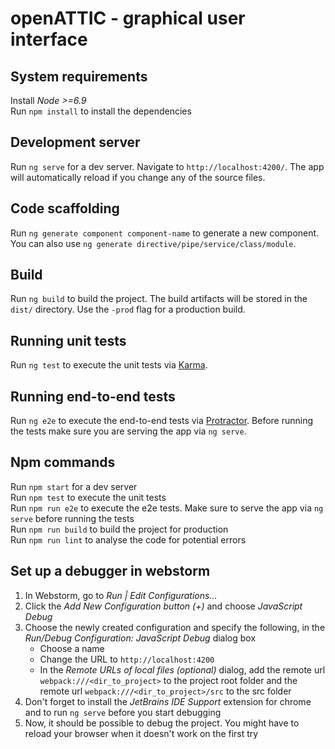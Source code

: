 # openATTIC - graphical user interface

## System requirements
Install _Node >=6.9_<br>
Run `npm install` to install the dependencies

## Development server
Run `ng serve` for a dev server. Navigate to `http://localhost:4200/`. The app will automatically reload if you change any of the source files.

## Code scaffolding
Run `ng generate component component-name` to generate a new component. You can also use `ng generate directive/pipe/service/class/module`.

## Build
Run `ng build` to build the project. The build artifacts will be stored in the `dist/` directory. Use the `-prod` flag for a production build.

## Running unit tests
Run `ng test` to execute the unit tests via [Karma](https://karma-runner.github.io).

## Running end-to-end tests
Run `ng e2e` to execute the end-to-end tests via [Protractor](http://www.protractortest.org/).
Before running the tests make sure you are serving the app via `ng serve`.

## Npm commands
Run `npm start` for a dev server<br>
Run `npm test` to execute the unit tests<br>
Run `npm run e2e` to execute the e2e tests. Make sure to serve the app via `ng serve` before running the tests<br>
Run `npm run build` to build the project for production<br>
Run `npm run lint` to analyse the code for potential errors<br>

## Set up a debugger in webstorm
1. In Webstorm, go to _Run | Edit Configurations..._
2. Click the _Add New Configuration button (+)_ and choose _JavaScript Debug_
3. Choose the newly created configuration and specify the following, in the _Run/Debug Configuration: JavaScript Debug_ dialog box
    * Choose a name
    * Change the URL to `http://localhost:4200`
    * In the _Remote URLs of local files (optional)_ dialog, add the remote url `webpack:///<dir_to_project>` to the project root folder
    and the remote url `webpack:///<dir_to_project>/src` to the src folder
4. Don't forget to install the _JetBrains IDE Support_ extension for chrome and to run `ng serve` before you start debugging
5. Now, it should be possible to debug the project. You might have to reload your browser when it doesn't work on the first try